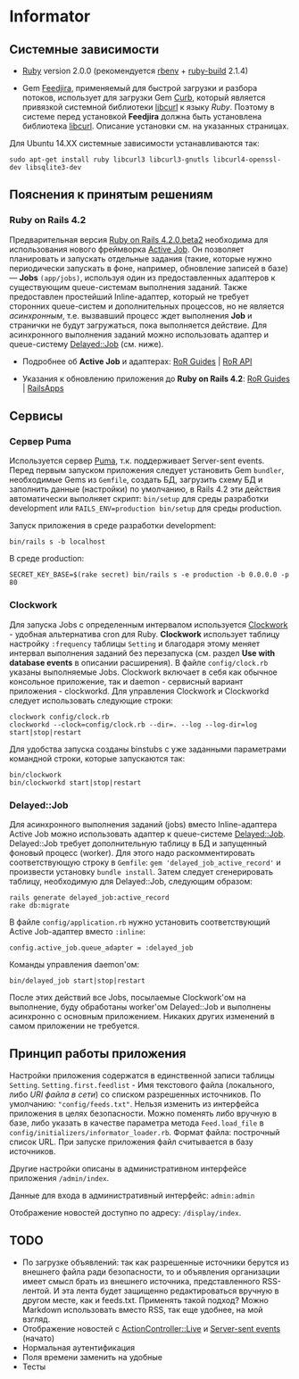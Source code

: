 Informator
==========

Системные зависимости
----------

* [Ruby](https://www.ruby-lang.org/) version 2.0.0 (рекомендуется [rbenv](https://github.com/sstephenson/rbenv) + [ruby-build](https://github.com/sstephenson/ruby-build) 2.1.4)

* Gem [Feedjira](https://github.com/feedjira/feedjira), применяемый для быстрой загрузки и разбора потоков,
использует для загрузки Gem [Curb](https://github.com/taf2/curb), который является
привязкой системной библиотеки [libcurl](http://curl.haxx.se/libcurl/) к языку _Ruby_.
Поэтому в системе перед установкой **Feedjira** должна быть установлена библиотека [libcurl](http://curl.haxx.se/libcurl/).
Описание установки см. на указанных страницах.

Для Ubuntu 14.XX системные зависимости устанавливаются так:

```
sudo apt-get install ruby libcurl3 libcurl3-gnutls libcurl4-openssl-dev libsqlite3-dev
```

Пояснения к принятым решениям
----------

### Ruby on Rails 4.2

Предварительная версия [Ruby on Rails 4.2.0.beta2](https://github.com/rails/rails) необходима для использования
нового фреймворка [Active Job](https://github.com/rails/rails/tree/master/activejob). 
Он позволяет планировать и запускать отдельные задания (такие, 
которые нужно периодически запускать в фоне, например, обновление записей в базе) — **Jobs** `(app/jobs)`,
используя один из предоставленных адаптеров к существующим queue-системам выполнения заданий. 
Также предоставлен простейший Inline-адаптер, который не требует сторонних queue-систем и дополнительных процессов, 
но не является _асинхронным_, т.е. вызвавший процесс ждет выполнения **Job** и странички не будут загружаться, пока выполняется действие. 
Для асинхронного выполнения заданий можно использовать адаптер и queue-систему [Delayed::Job](https://github.com/collectiveidea/delayed_job) (см. ниже). 

* Подробнее об **Active Job** и адаптерах:
[RoR Guides](http://edgeguides.rubyonrails.org/active_job_basics.html) |
[RoR API](http://edgeapi.rubyonrails.org/classes/ActiveJob.html)

* Указания к обновлению приложения до **Ruby on Rails 4.2**:
[RoR Guides](http://edgeguides.rubyonrails.org/upgrading_ruby_on_rails.html) |
[RailsApps](http://railsapps.github.io/updating-rails.html)

Сервисы
----------

### Сервер Puma

Используется сервер [Puma](http://puma.io), т.к. поддерживает Server-sent events.
Перед первым запуском приложения следует установить Gem `bundler`, необходимые Gems из `Gemfile`,
создать БД, загрузить схему БД и заполнить данные (настройки) по умолчанию, в Rails 4.2 эти действия автоматически выполняет скрипт:
`bin/setup` для среды разработки development или `RAILS_ENV=production bin/setup` для среды production.

Запуск приложения в среде разработки development:

```
bin/rails s -b localhost
```

В среде production:

```
SECRET_KEY_BASE=$(rake secret) bin/rails s -e production -b 0.0.0.0 -p 80
```

### Clockwork

Для запуска Jobs с определенным интервалом используется [Clockwork](https://github.com/tomykaira/clockwork) - удобная альтернатива cron для Ruby.
**Clockwork** использует таблицу настройку `:frequency` таблицы `Setting` и благодаря этому меняет интервал выполнения заданий без перезапуска (см. раздел **Use with database events** в описании расширения).
В файле `config/clock.rb` указаны выполняемые Jobs.
Clockwork включает в себя как обычное консольное приложение, так и daemon - сервисный вариант приложения - clockworkd.
Для управления Clockwork и Clockworkd следует использовать следующие строки:

```
clockwork config/clock.rb
clockworkd --clock=config/clock.rb --dir=. --log --log-dir=log start|stop|restart
```

Для удобства запуска созданы binstubs с уже заданными параметрами командной строки, которые запускаются так:

```
bin/clockwork
bin/clockworkd start|stop|restart
```

### Delayed::Job

Для асинхронного выполнения заданий (jobs) вместо Inline-адаптера Active Job можно использовать адаптер к queue-системе [Delayed::Job](https://github.com/collectiveidea/delayed_job).
Delayed::Job требует дополнительную таблицу в БД и запущенный фоновый процесс (worker). 
Для этого надо раскомментировать соответствующую строку в `Gemfile`: `gem 'delayed_job_active_record'` и произвести установку `bundle install`. 
Затем следует сгенерировать таблицу, необходимую для Delayed::Job, следующим образом:

```
rails generate delayed_job:active_record
rake db:migrate
```

В файле `config/application.rb` нужно установить соответствующий Active Job-адаптер  вместо `:inline`:

`config.active_job.queue_adapter = :delayed_job`

Команды управления daemon'ом:

`bin/delayed_job start|stop|restart`

После этих действий все Jobs, посылаемые Clockwork'ом на выполнение, буду обработаны worker'ом Delayed::Job и выполнены асинхронно с основным приложением.
Никаких других изменений в самом приложении не требуется.

Принцип работы приложения
-------

Настройки приложения содержатся в единственной записи таблицы `Setting`.
`Setting.first.feedlist` - Имя текстового файла (локального, либо _URI файла в сети_) со списком разрешенных источников.
По умолчанию: `"config/feeds.txt"`. Нельзя изменить из интерфейса приложения в целях безопасности.
Можно поменять либо вручную в базе, либо указать в качестве параметра метода `Feed.load_file` в `config/initializers/informator_loader.rb`.
Формат файла: построчный список URL.
При запуске приложения файл считывается в базу источников.

Другие настройки описаны в административном интерфейсе приложения `/admin/index`.

Данные для входа в административный интерфейс: `admin:admin`

Отображение новостей доступно по адресу: `/display/index`.


TODO
----------

* По загрузке объявлений: так как разрешенные источники берутся из внешнего файла ради безопасности, то и объявления организации имеет смысл брать из внешнего источника, представленного RSS-лентой.
И эта лента будет защищенно редактироваться вручную в другом месте, как и feeds.txt.
Применять такой подход? Можно Markdown использовать вместо RSS, так еще удобнее, на мой взгляд.
* Отображение новостей с [ActionController::Live](http://edgeguides.rubyonrails.org/action_controller_overview.html#live-streaming-of-arbitrary-data) и [Server-sent events](https://developer.mozilla.org/en-US/docs/Server-sent_events) (начато)
* Нормальная аутентификация
* Поля времени заменить на удобные
* Тесты